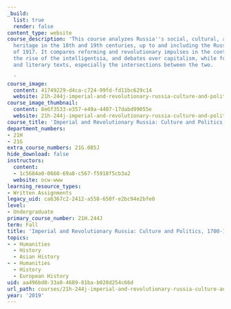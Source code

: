 ```yaml
---
_build:
  list: true
  render: false
content_type: website
course_description: 'This course analyzes Russia''s social, cultural, and political
  heritage in the 18th and 19th centuries, up to and including the Russian Revolution
  of 1917. It compares reforming and revolutionary impulses in the context of serfdom,
  the rise of the intelligentsia, and debates over capitalism, while focusing on historical
  and literary texts, especially the intersections between the two.

  '
course_image:
  content: 41749229-d4ca-c724-99fd-fd11bc629c14
  website: 21h-244j-imperial-and-revolutionary-russia-culture-and-politics-1700-1917-fall-2019
course_image_thumbnail:
  content: 8e6f3533-e357-e49a-4407-17dabd99055e
  website: 21h-244j-imperial-and-revolutionary-russia-culture-and-politics-1700-1917-fall-2019
course_title: 'Imperial and Revolutionary Russia: Culture and Politics, 1700-1917'
department_numbers:
- 21H
- 21G
extra_course_numbers: 21G.085J
hide_download: false
instructors:
  content:
  - 1c5684a0-0660-69a8-c567-f5918f5cb3a2
  website: ocw-www
learning_resource_types:
- Written Assignments
legacy_uid: ca6367c2-2412-a558-650f-e2bc94e2bfe0
level:
- Undergraduate
primary_course_number: 21H.244J
term: Fall
title: 'Imperial and Revolutionary Russia: Culture and Politics, 1700-1917'
topics:
- - Humanities
  - History
  - Asian History
- - Humanities
  - History
  - European History
uid: aa496bd0-33a0-4689-81ba-b028d254c66d
url_path: courses/21h-244j-imperial-and-revolutionary-russia-culture-and-politics-1700-1917-fall-2019
year: '2019'
---
```

